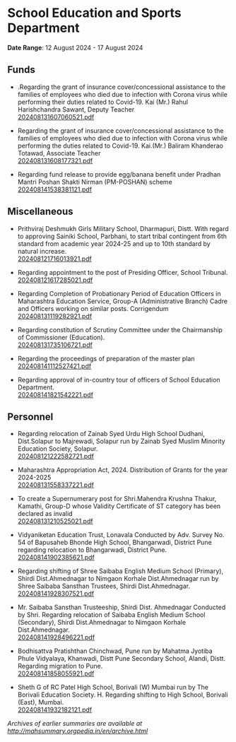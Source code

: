 # School Education and Sports Department

**Date Range**: 12 August 2024 - 17 August 2024


## Funds
- .Regarding the grant of insurance cover/concessional assistance to the families of employees who died due to infection with Corona virus while performing their duties related to Covid-19. Kai (Mr.) Rahul Harishchandra Sawant, Deputy Teacher\
  [202408131607060521.pdf](https://gr.maharashtra.gov.in/Site/Upload/Government%20Resolutions/English/202408131607060521.pdf)

- Regarding the grant of insurance cover/concessional assistance to the families of employees who died due to infection with Corona virus while performing the duties related to Covid-19. Kai.(Mr.) Baliram Khanderao Totawad, Associate Teacher\
  [202408131608177321.pdf](https://gr.maharashtra.gov.in/Site/Upload/Government%20Resolutions/English/202408131608177321.pdf)

- Regarding fund release to provide egg/banana benefit under Pradhan Mantri Poshan Shakti Nirman (PM-POSHAN) scheme\
  [202408141538381121.pdf](https://gr.maharashtra.gov.in/Site/Upload/Government%20Resolutions/English/202408141538381121.pdf)

## Miscellaneous
- Prithviraj Deshmukh Girls Military School, Dharmapuri, Distt. With regard to approving Sainiki School, Parbhani, to start tribal contingent from 6th standard from academic year 2024-25 and up to 10th standard by natural increase.\
  [202408121716013921.pdf](https://gr.maharashtra.gov.in/Site/Upload/Government%20Resolutions/English/202408121716013921.pdf)

- Regarding appointment to the post of Presiding Officer, School Tribunal.\
  [202408121617285021.pdf](https://gr.maharashtra.gov.in/Site/Upload/Government%20Resolutions/English/202408121617285021.pdf)

- Regarding Completion of Probationary Period of Education Officers in Maharashtra Education Service, Group-A (Administrative Branch) Cadre and Officers working on similar posts. Corrigendum\
  [202408131119282921.pdf](https://gr.maharashtra.gov.in/Site/Upload/Government%20Resolutions/English/202408131119282921.pdf)

- Regarding constitution of Scrutiny Committee under the Chairmanship of Commissioner (Education).\
  [202408131735106721.pdf](https://gr.maharashtra.gov.in/Site/Upload/Government%20Resolutions/English/202408131735106721.pdf)

- Regarding the proceedings of preparation of the master plan\
  [202408141112527421.pdf](https://gr.maharashtra.gov.in/Site/Upload/Government%20Resolutions/English/202408141112527421.pdf)

- Regarding approval of in-country tour of officers of School Education Department.\
  [202408141821542221.pdf](https://gr.maharashtra.gov.in/Site/Upload/Government%20Resolutions/English/202408141821542221.pdf)

## Personnel
- Regarding relocation of Zainab Syed Urdu High School Dudhani, Dist.Solapur to Majrewadi, Solapur run by Zainab Syed Muslim Minority Education Society, Solapur.\
  [202408121222582721.pdf](https://gr.maharashtra.gov.in/Site/Upload/Government%20Resolutions/English/202408121222582721.pdf)

- Maharashtra Appropriation Act, 2024. Distribution of Grants for the year 2024-2025\
  [202408131558337221.pdf](https://gr.maharashtra.gov.in/Site/Upload/Government%20Resolutions/English/202408131558337221.pdf)

- To create a Supernumerary post for Shri.Mahendra Krushna Thakur, Kamathi, Group-D whose Validity Certificate of ST category has been declared as invalid\
  [202408131210525021.pdf](https://gr.maharashtra.gov.in/Site/Upload/Government%20Resolutions/English/202408131210525021.pdf)

- Vidyaniketan Education Trust, Lonavala Conducted by Adv. Survey No. 54 of Bapusaheb Bhonde High School, Bhangarwadi, District Pune regarding relocation to Bhangarwadi, District Pune.\
  [202408141902385621.pdf](https://gr.maharashtra.gov.in/Site/Upload/Government%20Resolutions/English/202408141902385621.pdf)

- Regarding shifting of Shree Saibaba English Medium School (Primary), Shirdi Dist.Ahmednagar to Nimgaon Korhale Dist.Ahmednagar run by Shree Saibaba Sansthan Trustees, Shirdi Dist.Ahmednagar.\
  [202408141928307521.pdf](https://gr.maharashtra.gov.in/Site/Upload/Government%20Resolutions/English/202408141928307521.pdf)

- Mr. Saibaba Sansthan Trusteeship, Shirdi Dist. Ahmednagar Conducted by Shri. Regarding relocation of Saibaba English Medium School (Secondary), Shirdi Dist.Ahmednagar to Nimgaon Korhale Dist.Ahmednagar.\
  [202408141928496221.pdf](https://gr.maharashtra.gov.in/Site/Upload/Government%20Resolutions/English/202408141928496221.pdf)

- Bodhisattva Pratishthan Chinchwad, Pune run by Mahatma Jyotiba Phule Vidyalaya, Khanwadi, Distt Pune Secondary School, Alandi, Distt. Regarding migration to Pune.\
  [202408141858055921.pdf](https://gr.maharashtra.gov.in/Site/Upload/Government%20Resolutions/English/202408141858055921......pdf)

- Sheth G of RC Patel High School, Borivali (W) Mumbai run by The Borivali Education Society. H. Regarding shifting to High School, Borivali (East), Mumbai.\
  [202408141932182121.pdf](https://gr.maharashtra.gov.in/Site/Upload/Government%20Resolutions/English/202408141932182121.pdf)


*Archives of earlier summaries are available at http://mahsummary.orgpedia.in/en/archive.html*